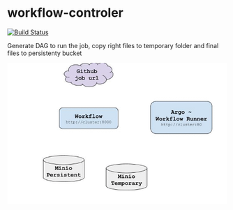 # workflow-controler

[![Build Status](http://img.shields.io/travis/liabifano/ml-aws.svg?style=flat)](https://travis-ci.com/project-workflow-kubernetes/workflow-controler)

Generate DAG to run the job, copy right files to temporary folder and final files to persistenty bucket



![gif](images/workflow.gif)
